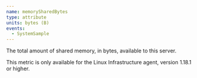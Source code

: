 ```yaml
---
name: memorySharedBytes
type: attribute
units: bytes (B)
events:
  - SystemSample
---
```


The total amount of shared memory, in bytes, available to this server.

This metric is only available for the Linux Infrastructure agent, version 1.18.1 or higher.
